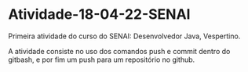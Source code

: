 # Atividade-18-04-22-SENAI
Primeira atividade do curso do SENAI: Desenvolvedor Java, Vespertino.

A atividade consiste no uso dos comandos push e commit dentro do gitbash, e por fim um push para um repositório no github.
